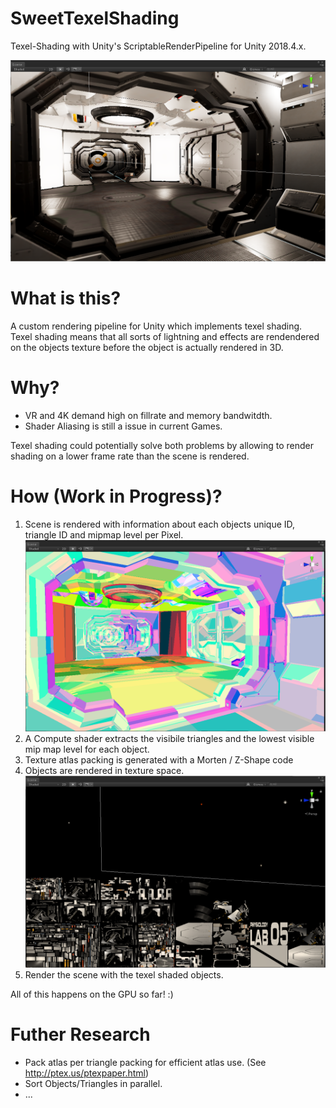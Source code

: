 # SweetTexelShading
Texel-Shading with Unity's ScriptableRenderPipeline for Unity 2018.4.x.

![Base](GitHubPage/base.png)
# What is this?
A custom rendering pipeline for Unity which implements texel shading.
Texel shading means that all sorts of lightning and effects are rendendered on the objects texture before the object is actually rendered in 3D. 

# Why?
 * VR and 4K demand high on fillrate and memory bandwitdth.
 * Shader Aliasing is still a issue in current Games.

Texel shading could potentially solve both problems by allowing to render shading on a lower frame rate than the scene is rendered.

# How (Work in Progress)?
 1. Scene is rendered with information about each objects unique ID, triangle ID and mipmap level per Pixel. 
 ![Triangle IDs](GitHubPage/TriangleID.png)
 2. A Compute shader extracts the visibile triangles and the lowest visible mip map level for each object.
 3. Texture atlas packing is generated with a Morten / Z-Shape code
 4. Objects are rendered in texture space.
  ![Scene in Texel-Space](GitHubPage/TexelSpace.png)
 5. Render the scene with the texel shaded objects.
 
 All of this happens on the GPU so far! :)

# Futher Research
* Pack atlas per triangle packing for efficient atlas use. (See http://ptex.us/ptexpaper.html)
* Sort Objects/Triangles in parallel.
* ...
